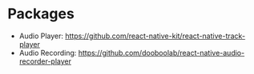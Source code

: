 # Packages
- Audio Player: https://github.com/react-native-kit/react-native-track-player 
- Audio Recording: https://github.com/dooboolab/react-native-audio-recorder-player 